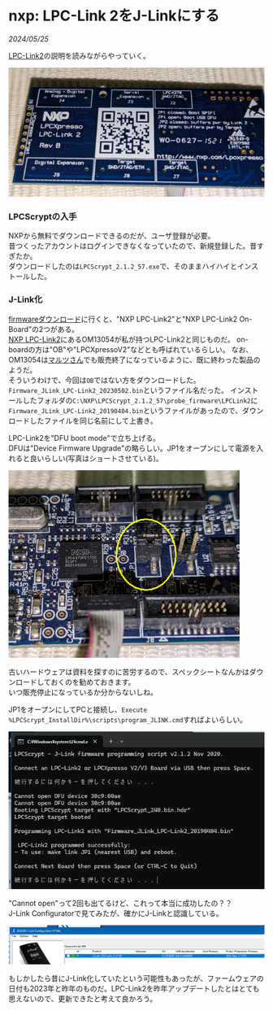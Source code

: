 # nxp: LPC-Link 2をJ-Linkにする

<i>2024/05/25</i>

[LPC-Link2](https://www.segger.com/products/debug-probes/j-link/models/other-j-links/lpc-link-2/)の説明を読みながらやっていく。

![lpc](20240525-3.png)

### LPCScryptの入手

NXPから無料でダウンロードできるのだが、ユーザ登録が必要。  
昔つくったアカウントはログインできなくなっていたので、新規登録した。昔すぎたか。  
ダウンロードしたのは`LPCScrypt_2.1.2_57.exe`で、そのままハイハイとインストールした。

### J-Link化

[firmwareダウンロード](https://www.segger.com/downloads/jlink#LPC-Link2)に行くと、"NXP LPC-Link2"と"NXP LPC-Link2 On-Board"の2つがある。  
[NXP LPC-Link2](https://www.nxp.jp/design/design-center/software/development-software/mcuxpresso-software-and-tools-/lpc-link2:OM13054)にあるOM13054が私が持つLPC-Link2と同じものだ。
on-boardの方は"OB"や"LPCXpressoV2"などとも呼ばれているらしい。
なお、OM13054は[マルツさん](https://www.marutsu.co.jp/pc/i/2191735/)でも販売終了になっているように、既に終わった製品のようだ。  
そういうわけで、今回は`OB`ではない方をダウンロードした。
`Firmware_JLink_LPC-Link2_20230502.bin`というファイル名だった。
インストールしたフォルダの`C:\NXP\LPCScrypt_2.1.2_57\probe_firmware\LPCLink2`に`Firmware_JLink_LPC-Link2_20190404.bin`というファイルがあったので、ダウンロードしたファイルを同じ名前にして上書き。

LPC-Link2を"DFU boot mode"で立ち上げる。  
DFUは"Device Firmware Upgrade"の略らしい。JP1をオープンにして電源を入れると良いらしい(写真はショートさせている)。

![lpc](20240525-4.png)

古いハードウェアは資料を探すのに苦労するので、スペックシートなんかはダウンロードしておくのを勧めておきます。  
いつ販売停止になっているか分からないしね。

JP1をオープンにしてPCと接続し、`Execute %LPCScrypt_InstallDir%\scripts\program_JLINK.cmd`すればよいらしい。  

![lpc](20240525-5.png)

"Cannot open"って2回も出てるけど、これって本当に成功したの？？  
J-Link Configuratorで見てみたが、確かにJ-Linkと認識している。

![lpc](20240525-6.png)

もしかしたら昔にJ-Link化していたという可能性もあったが、ファームウェアの日付も2023年と昨年のものだ。LPC-Link2を昨年アップデートしたとはとても思えないので、更新できたと考えて良かろう。
